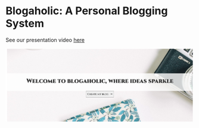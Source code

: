 # Blogaholic: A Personal Blogging System

See our presentation video [here](https://www.youtube.com/watch?v=xZibWO3UgNw)

<img src="https://github.com/RedLinenDoll/Blogaholic/raw/master/docs/preview.png" alt="preview" width="700px"/>








